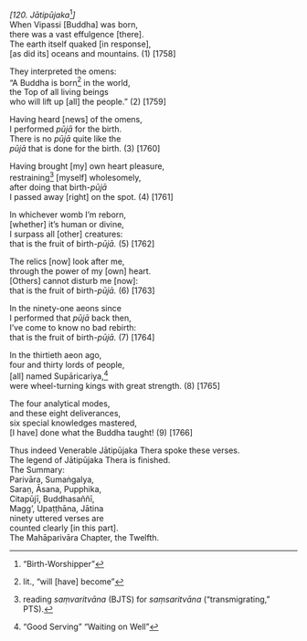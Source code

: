 *\[120. Jātipūjaka*[^1]*\]*  
When Vipassi \[Buddha\] was born,  
there was a vast effulgence \[there\].  
The earth itself quaked \[in response\],  
\[as did its\] oceans and mountains. (1) \[1758\]

They interpreted the omens:  
“A Buddha is born[^2] in the world,  
the Top of all living beings  
who will lift up \[all\] the people.” (2) \[1759\]

Having heard \[news\] of the omens,  
I performed *pūjā* for the birth.  
There is no *pūjā* quite like the  
*pūjā* that is done for the birth. (3) \[1760\]

Having brought \[my\] own heart pleasure,  
restraining[^3] \[myself\] wholesomely,  
after doing that birth-*pūjā*  
I passed away \[right\] on the spot. (4) \[1761\]

In whichever womb I’m reborn,  
\[whether\] it’s human or divine,  
I surpass all \[other\] creatures:  
that is the fruit of birth-*pūjā.* (5) \[1762\]

The relics \[now\] look after me,  
through the power of my \[own\] heart.  
\[Others\] cannot disturb me \[now\]:  
that is the fruit of birth-*pūjā.* (6) \[1763\]

In the ninety-one aeons since  
I performed that *pūjā* back then,  
I’ve come to know no bad rebirth:  
that is the fruit of birth-*pūjā.* (7) \[1764\]

In the thirtieth aeon ago,  
four and thirty lords of people,  
\[all\] named Supāricariya,[^4]  
were wheel-turning kings with great strength. (8) \[1765\]

The four analytical modes,  
and these eight deliverances,  
six special knowledges mastered,  
\[I have\] done what the Buddha taught! (9) \[1766\]

Thus indeed Venerable Jātipūjaka Thera spoke these verses.  
The legend of Jātipūjaka Thera is finished.  
The Summary:  
Parivāra, Sumaṅgalya,  
Saraṇ, Āsana, Pupphika,  
Citapūjī, Buddhasaññī,  
Magg’, Upaṭṭhāna, Jātina  
ninety uttered verses are  
counted clearly \[in this part\].  
The Mahāparivāra Chapter, the Twelfth.

[^1]: “Birth-Worshipper”

[^2]: lit., “will \[have\] become”

[^3]: reading *saṃvaritvāna* (BJTS) for *saṃsaritvāna* (“transmigrating,” PTS).

[^4]: “Good Serving” “Waiting on Well”

